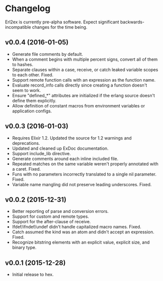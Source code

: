# Changelog

Erl2ex is currently pre-alpha software. Expect significant backwards-incompatible changes for the time being.

## v0.0.4 (2016-01-05)

*   Generate file comments by default.
*   When a comment begins with multiple percent signs, convert all of them to hashes.
*   Separate clauses within a case, receive, or catch leaked variable scopes to each other. Fixed.
*   Support remote function calls with an expression as the function name.
*   Evaluate record_info calls directly since creating a function doesn't seem to work.
*   Ensure "defined_*" attributes are initialized if the erlang source doesn't define them explicitly.
*   Allow definition of constant macros from environment variables or application configs.

## v0.0.3 (2016-01-03)

*   Requires Elixir 1.2. Updated the source for 1.2 warnings and deprecations.
*   Updated and cleaned up ExDoc documentation.
*   Support include_lib directive.
*   Generate comments around each inline included file.
*   Repeated matches on the same variable weren't properly annotated with a caret. Fixed.
*   Funs with no parameters incorrectly translated to a single nil parameter. Fixed.
*   Variable name mangling did not preserve leading underscores. Fixed.

## v0.0.2 (2015-12-31)

*   Better reporting of parse and conversion errors.
*   Support for custom and remote types.
*   Support for the after-clause of receive.
*   Ifdef/ifndef/undef didn't handle capitalized macro names. Fixed.
*   Catch assumed the kind was an atom and didn't accept an expression. Fixed.
*   Recognize bitstring elements with an explicit value, explicit size, and binary type.

## v0.0.1 (2015-12-28)

*   Initial release to hex.
